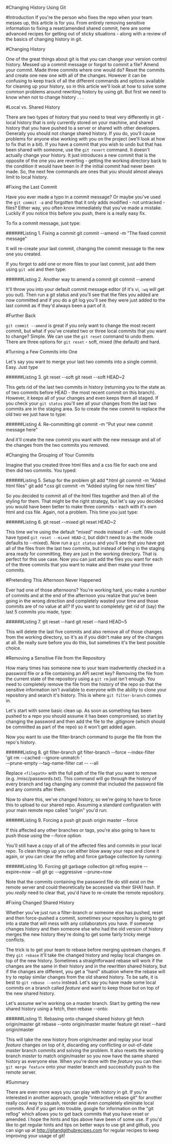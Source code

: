 #Changing History Using Git

#Introduction
If you're the person who fixes the repo when your team messes up, this article is for you. From entirely removing sensitive information to fixing a reset/amended shared commit, here are some advanced recipes for getting out of sticky situations - along with a review of the basics of changing history in git.

#Changing History

One of the great things about git is that you can change your version control history. Messed up a commit message or forgot to commit a file? Amend your commit. Made three commits where one would do? Reset the commits and create one new one with all of the changes. However it can be confusing to keep track of all the different commands and options available for cleaning up your history, so in this article we'll look at how to solve some common problems around rewriting history by using git. But first we need to know when not to change history . . .

#Local vs. Shared History

There are two types of history that you need to treat very differently in git - local history that is only currently stored on your machine, and shared history that you have pushed to a server or shared with other developers. Generally you should not change shared history. If you do, you'll cause problems for anyone else working with you on the project (we'll look at how to fix that in a bit). If you have a commit that you wish to undo but that has been shared with someone, use the `git revert` command. It doesn't actually change your history. It just introduces a new commit that is the opposite of the one you are reverting - getting the working directory back to the condition it would have been in if the initial commit had never been made. So, the next few commands are ones that you should almost always limit to local history.

#Fixing the Last Commit

Have you ever made a typo in a commit message? Or maybe you've used the `git commit -a` and forgotten that it only adds modified - not untracked - files? Either way, you often know immediately that you've made a mistake. Luckily if you notice this before you push, there is a really easy fix.

To fix a commit message, just type:

######Listing 1. Fixing a commit
    git commit --amend -m "The fixed commit message"

It will re-create your last commit, changing the commit message to the new one you created.

If you forgot to add one or more files to your last commit, just add them using `git add` and then type:

######Listing 2. Another way to amend a commit
    git commit --amend

It'll throw you into your default commit message editor (if it's vi, `:wq` will get you out). Then run a git status and you'll see that the files you added are now committed and if you do a git log you'll see they were just added to the last commit as if they'd always been a part of it.

#Further Back

`git commit --amend` is great if you only want to change the most recent commit, but what if you've created two or three local commits that you want to change? Simple. We can use the `git reset` command to undo them. There are three options for `git reset` - soft, mixed (the default) and hard.


#Turning a Few Commits into One

Let's say you want to merge your last two commits into a single commit. Easy. Just type

######Listing 3. git reset --soft
    git reset --soft HEAD~2

This gets rid of the last two commits in history (returning you to the state as of two commits before HEAD - the most recent commit on this branch). However, it keeps all of your changes and even keeps them all staged. If you check your `git status` you'll see all your changes from the last two commits are in the staging area. So to create the new commit to replace the old two we just have to type:

######Listing 4. Re-committing
    git commit -m "Put your new commit message here"

And it'll create the new commit you want with the new message and all of the changes from the two commits you removed.

#Changing the Grouping of Your Commits

Imagine that you created three html files and a css file for each one and then did two commits. You typed:

######Listing 5. Setup for the problem
    git add *.html
    git commit -m "Added html files"
    git add *.css
    git commit -m "Added styling for new html files"

So you decided to commit all of the html files together and then all of the styling for them. That might be the right strategy, but let's say you decided you would have been better to make three commits - each with it's own html and css file. Again, not a problem. This time you just type:

######Listing 6. git reset --mixed
    git reset HEAD~2

This time we're using the default "mixed" mode instead of --soft. (We could have typed `git reset --mixed HEAD~2`, but didn't need to as the mode defaults to --mixed). Now run a `git status` and you'll see that you have got all of the files from the last two commits, but instead of being in the staging area ready for committing, they are just in the working directory. That is perfect for this use case. Now you can just add the files you want for each of the three commits that you want to make and then make your three commits.

#Pretending This Afternoon Never Happened

Ever had one of those afternoons? You're working hard, you make a number of commits and at the end of the afternoon you realize that you've been going in the wrong direction and completely wasted your time and those commits are of no value at all? If you want to completely get rid of (say) the last 5 commits you made, type:

######Listing 7. git reset --hard
    git reset --hard HEAD~5

This will delete the last five commits and also remove all of those changes from the working directory, so it's as if you didn't make any of the changes at all. Be really sure before you do this, but sometimes it's the best possible choice.


#Removing a Sensitive File from the Repository

How many times has someone new to your team inadvertently checked in a password file or a file containing an API secret key? Removing the file from the current state of the repository using a `git rm` just isn't enough. You need to completely remove the file from the history of the repo so that the sensitive information isn't available to everyone with the ability to clone your repository and search it's history. This is where `git filter-branch` comes in.

Let's start with some basic clean up. As soon as something has been pushed to a repo you should assume it has been compromised, so start by changing the password and then add the file to the .gitignore (which should be committed as part of the repo) so it won't get added again.

Now you want to use the filter-branch command to purge the file from the repo's history.

######Listing 8. git filter-branch
    git filter-branch --force --index-filter \
    'git rm --cached --ignore-unmatch <filepath>' \
    --prune-empty --tag-name-filter cat -- --all

Replace `<filepath>` with the full path of the file that you want to remove (e.g. /misc/passwords.txt). This command will go through the history of every branch and tag changing any commit that included the password file and any commits after them.

Now to share this, we've changed history, so we're going to have to force this to upload to our shared repo. Assuming a standard configuration with your main remote repo called "origin" you'd run:

######Listing 9. Forcing a push
    git push origin master --force

If this affected any other branches or tags, you're also going to have to push those using the --force option.

You'll still have a copy of all of the affected files and commits in your local repo. To clean things up you can either blow away your repo and clone it again, or you can clear the reflog and force garbage collection by running:

######Listing 10. Forcing git garbage collection
    git reflog expire --expire=now --all
    git gc --aggressive --prune=now

Note that the commits containing the password file do still exist on the remote server and could theoretically be accessed via their SHA1 hash. If you *really* need to clear that, you'd have to re-create the remote repository.

#Fixing Changed Shared History

Whether you've just run a filter-branch or someone else has pushed, reset and then force-pushed a commit, sometimes your repository is going to get into a state that will mess with any collaborators you have. If someone changes history and then someone else who had the old version of history merges the new history they're doing to get some fairly tricky merge conflicts.

The trick is to get your team to rebase before merging upstream changes. If they `git rebase` it'll take the changed history and replay local changes on top of the new history. Sometimes a straightforward rebase will work if the changes are the same in their history and in the rewritten shared history, but if the changes are different, you get a "hard" situation where the rebase will try to replay similar changes from the old shared history. To be safe, it is best to `git rebase --onto` instead. Let's say you have made some local commits on a branch called _feature_ and want to keep those but on top of the new shared history.

Let's assume we're working on a master branch. Start by getting the new shared history using a fetch, then rebase --onto:

######Listing 11. Rebasing onto changed shared history
    git fetch origin/master
    git rebase --onto origin/master master feature
    git reset --hard origin/master

This will take the new history from origin/master and replay your local _feature_ changes on top of it, discarding any conflicting or out-of-date _master_ branch commits and solving the problem. It also resets the working branch _master_ to match origin/master so you now have the same shared history as everyone else. When you're done with the _feature_ you can then `git merge feature` onto your master branch and successfully push to the remote server.

#Summary

There are even more ways you can play with history in git. If you're interested in another approach, google "interactive rebase git" for another really cool way to squash, reorder and even completely eliminate local commits. And if you get into trouble, google for information on the "git reflog" which allows you to get back commits that you have reset or amended. I hope the hints and tips above have been of some use. If you'd like to get regular hints and tips on better ways to use git and github, you can sign up at http://gitandgithubrecipes.com for regular recipes to keep improving your usage of git!
